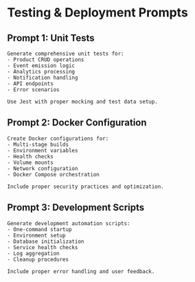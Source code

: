 # Testing & Deployment Prompts

## Prompt 1: Unit Tests
```
Generate comprehensive unit tests for:
- Product CRUD operations
- Event emission logic
- Analytics processing
- Notification handling
- API endpoints
- Error scenarios

Use Jest with proper mocking and test data setup.
```

## Prompt 2: Docker Configuration
```
Create Docker configurations for:
- Multi-stage builds
- Environment variables
- Health checks
- Volume mounts
- Network configuration
- Docker Compose orchestration

Include proper security practices and optimization.
```

## Prompt 3: Development Scripts
```
Generate development automation scripts:
- One-command startup
- Environment setup
- Database initialization
- Service health checks
- Log aggregation
- Cleanup procedures

Include proper error handling and user feedback.
```
